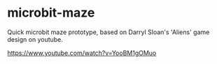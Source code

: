 # microbit-maze
Quick microbit maze prototype, based on Darryl Sloan's 'Aliens' game design on youtube.

https://www.youtube.com/watch?v=YooBM1gOMuo
